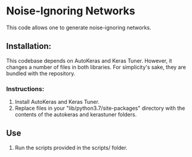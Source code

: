 # Noise-Ignoring Networks
This code allows one to generate noise-ignoring networks.

## Installation:
This codebase depends on AutoKeras and Keras Tuner. However, it changes a number of files in both libraries. For simplicity's sake, they are bundled with the repository. 
### Instructions:
1. Install AutoKeras and Keras Tuner.
2. Replace files in your "lib/python3.7/site-packages" directory with the contents of the autokeras and kerastuner folders.

## Use
1. Run the scripts provided in the scripts/ folder.
